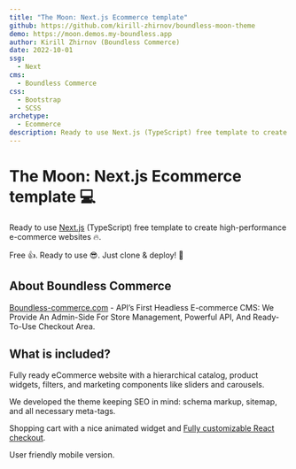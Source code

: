 ```yaml
---
title: "The Moon: Next.js Ecommerce template"
github: https://github.com/kirill-zhirnov/boundless-moon-theme
demo: https://moon.demos.my-boundless.app
author: Kirill Zhirnov (Boundless Commerce)
date: 2022-10-01
ssg:
  - Next
cms:
  - Boundless Commerce
css:
  - Bootstrap
  - SCSS
archetype:
  - Ecommerce
description: Ready to use Next.js (TypeScript) free template to create high-performance e-commerce websites.
---
```


# The Moon: Next.js Ecommerce template 💻

Ready to use [Next.js](https://nextjs.org) (TypeScript) free template to create  high-performance
e-commerce websites 🔥.

Free 👍. Ready to use 😎. Just clone & deploy! 🤘

## About Boundless Commerce

[Boundless-commerce.com](https://boundless-commerce.com/) - API’s First Headless E-commerce CMS: We Provide An
Admin-Side For Store Management, Powerful API, And Ready-To-Use Checkout Area.

## What is included?

Fully ready eCommerce website with a hierarchical catalog, product widgets,
filters, and marketing components like sliders and carousels.

We developed the theme keeping SEO in mind: schema markup, sitemap, and
all necessary meta-tags.

Shopping cart with a nice animated widget and [Fully customizable React checkout](https://github.com/kirill-zhirnov/boundless-checkout-react).

User friendly mobile version.